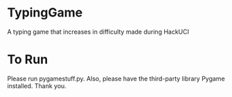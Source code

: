 # TypingGame
A typing game that increases in difficulty made during HackUCI

# To Run
Please run pygamestuff.py. Also, please have the third-party library Pygame installed. Thank you.
